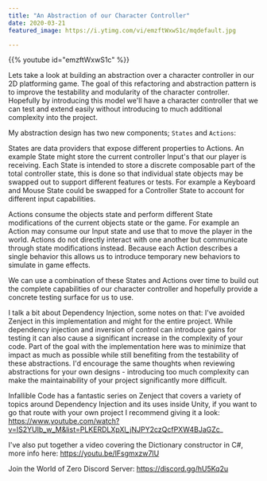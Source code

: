 ```yaml
---
title: "An Abstraction of our Character Controller"
date: 2020-03-21
featured_image: https://i.ytimg.com/vi/emzftWxwS1c/mqdefault.jpg

---
```


{{% youtube id="emzftWxwS1c" %}}

Lets take a look at building an abstraction over a character controller in our 2D platforming game. The goal of this refactoring and abstraction pattern is to improve the testability and modularity of the character controller. Hopefully by introducing this model we'll have a character controller that we can test and extend easily without introducing to much additional complexity into the project.

My abstraction design has two new components; `States` and `Actions`:

States are data providers that expose different properties to Actions. An example State might store the current controller Input's that our player is receiving. Each State is intended to store a discrete composable part of the total controller state, this is done so that individual state objects may be swapped out to support different features or tests. For example a Keyboard and Mouse State could be swapped for a Controller State to account for different input capabilities.

Actions consume the objects state and perform different State modifications of the current objects state or the game. For example an Action may consume our Input state and use that to move the player in the world. Actions do not directly interact with one another but communicate through state modifications instead. Because each Action describes a single behavior this allows us to introduce temporary new behaviors to simulate in game effects.

We can use a combination of these States and Actions over time to build out the complete capabilities of our character controller and hopefully provide a concrete testing surface for us to use.


I talk a bit about Dependency Injection, some notes on that: I've avoided Zenject in this implementation and might for the entire project. While dependency injection and inversion of control can introduce gains for testing it can also cause a significant increase in the complexity of your code. Part of the goal with the implementation here was to minimize that impact as much as possible while still benefiting from the testability of these abstractions. I'd encourage the same thoughts when reviewing abstractions for your own designs - introducing too much complexity can make the maintainability of your project significantly more difficult.


Infallible Code has a fantastic series on Zenject that covers a variety of topics around Dependency Injection and its uses inside Unity, if you want to go that route with your own project I recommend giving it a look: https://www.youtube.com/watch?v=IS2YUIb_w_M&list=PLKERDLXpXl_jNJPY2czQcfPXW4BJaGZc_

I've also put together a video covering the Dictionary constructor in C#, more info here: https://youtu.be/lFsgmxzw7IU

Join the World of Zero Discord Server: https://discord.gg/hU5Kq2u